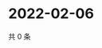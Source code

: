# 2022-02-06

共 0 条

<!-- BEGIN WEIBO -->
<!-- 最后更新时间 Sun Feb 06 2022 10:14:34 GMT+0800 (China Standard Time) -->

<!-- END WEIBO -->
